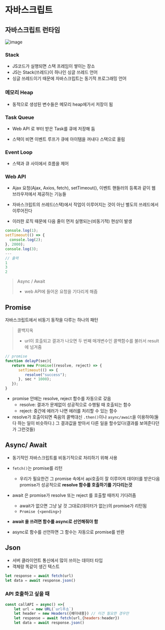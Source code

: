 # 자바스크립트 

## 자바스크립트 런타임

![image](https://user-images.githubusercontent.com/68841702/166146474-38226edb-a2bb-4de0-b31a-04d1588fef58.png)

### Stack

- JS코드가 실행되면 스택 프레임이 쌓이는 장소
- JS는 Stack(쓰레드)이 하나인 싱글 쓰레드 언어
- 싱글 쓰레드이기 때문에 자바스크립트는 동기적 프로그래밍 언어



### 메모리 Heap

- 동적으로 생성된 변수들은 메모리 heap에가서 저장이 됨



### Task Queue

- Web API 로 부터 받은 Task를 큐에 저장해 둠

- 스택이 비면 이벤트 루프가 큐에 아이템을 꺼내다 스택으로 올림



### Event Loop

- 스택과 큐 사이에서 흐름을 제어



### Web API

- Ajax 요청(Ajax, Axios, fetch), setTimeout(), 이벤트 핸들러의 등록과 같이
  웹 브라우저에서 제공하는 기능들
- 자바스크립트의 쓰레드(스택)에서 작업이 이루어지는 것이 아닌 별도의 쓰레드에서 이루어진다

- 이러한 로직 때문에 다음 줄이 먼저 실행되는(비동기적) 현상이 발생

```javascript
console.log(1);
setTimeout(() => {
  console.log(2);
}, 2000);
console.log(3);
---
// 출력
1
3
2
```



> Async / Await
>
> - web API에 들어온 요청을 기다리게 해줌



## Promise

자바스크립트에서 비동기 동작을 다루는 하나의 패턴

> 콜백지옥
>
> - url이 호출되고 결과가 나오면 두 번째 매개변수인 콜백함수를 불러서 result에 넘겨줌

```javascript
// promise
function delayP(sec){
   return new Promise((resolve, reject) => {    
      setTimeout(() => {    
         resolve("success");    
      }, sec * 1000);    
   });
}
```

- promise 안에는 resolve, reject 함수를 자동으로 갖음
  - resolve: 결과가 문제없이 성공적으로 수행될 때 호출되는 함수
  - reject: 중간에 에러가 나면 에러를 처리할 수 있는 함수
- resolve가 호출이되면 죽음의 콜백대신 `.then()`이나 `async/await`을 이용하여(둘다 하는 일이 비슷하다.) 그 결과값을 받아서 다른 일을 할수있다(결과를 보여준다던가 그런것들)



## Async/ Await

- 동기적인 자바스크립트를 비동기적으로 처리하기 위해 사용
- `fetch()`는 promise를 리턴
  - 우리가 필요한건 그 promise 속에서 api호출이 잘 이루어져 데이터를 받은다음 promise가 성공적으로 **resolve 함수를 호출하기를 기다리는것**

- await 은 promise가 resolve 또는 reject 를 호출할 때까지 기다려줌
  - await가 없으면 그냥 날 것 그대로(데이터가 없는)의 promise가 리턴됨
  - `Promise {<pending>}`

- **await 을 쓰려면 함수를 async로 선언해줘야 함**
- async로 함수를 선언하면 그 함수는 자동으로 promise를 반환



## Json

- 서버 클라이언트 통신에서 많이 쓰이는 데이터 타입
- 객체랑 똑같이 생긴 텍스트

```javascript
let response = await fetch(url)
let data = await response.json()
```



### API 호출하고 싶을 때

```javascript
const callAPI = async() =>{
    let url = new URL(`url주소`)
    let header = new Headers({헤더내용}) // 이건 필요한 경우만
    let response = await fetch(url,{headers:header})
    let data = await response.json()
```

